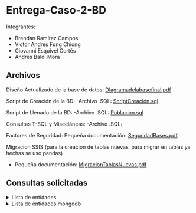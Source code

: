 # Entrega-Caso-2-BD

Integrantes:
- Brendan Ramírez Campos
- Victor Andres Fung Chiong
- Giovanni Esquivel Cortés
- Andrés Baldi Mora

## Archivos

Diseño Actualizado de la base de datos: [DIagramadelabasefinal.pdf](./DIagramadelabasefinal.pdf)<br>

Script de Creación de la BD:
-Archivo .SQL: [ScriptCreación.sql](./ScriptCreacion.sql)<br>

Script de Llenado de la BD:
-Archivo .SQL: [Poblacion.sql](./Poblacion.sql)<br>

Consultas T-SQL y Misceláneas:
-Archivo .SQL:

Factores de Seguridad:
Pequeña documentación: [SeguridadBases.pdf](./SeguridadBases.pdf)<br>

Migracion SSIS (para la creacion de tablas nuevas, para migrar en tablas ya hechas se uso pandas)
- Pequeña documentación: [MigracionTablasNuevas.pdf](./Migraciontablasnuevas.pdf)<br>


## Consultas solicitadas


<details>

<summary>
	Lista de entidades
</summary>

<br>

- Personas  
- Usuarios  
	- Contraseña  
	- Habilitado  
	- Compañías (Opcional)  
- Información de contacto del usuario   
	- Tipo (correo, teléfono, fax)  
	- Última actualización  
- Países  
- States  
	- Código Postal  
	- Posición geográfica  
- Ciudades  
- Tipo de usuario de la conexión (usuario, compañía)  
- Módulos  
	- nombre  
	- lenguaje  
- Suscripciones  
	- Precio
  - Planes 
	- Detalles
  - Restricciones (Lugar y tiempo)
	- Características  
		- Nombre  
		- Límites
    - Promociones
- Pagos registrados   
- Fecha de expiración  
- Monto  
- Habilitado  
- Moneda utilizada  
- Tipo servicio  
- Servicios de Pago  
- Vinculación de redeem 
	- QR
	- Tiempo de expiración  
- Métodos de Pago  
- Pagos  
	- Medio  
	- Monto  
	- Moneda Utilizada  
	- Ritmo de Conversión  
	- Fecha 
- Compañías  
- Roles (compañía, usuarios)  
- Permisos  
- Subscripciones  
- Moneda  
- Símbolos  
- Alias  
- Nombre  
- Símbolo  
- Conversiones  
	- Fecha  
	- Es la actual  
	- Monto de cambio  
- Historial (captura detalles del servicio entre otros datos además de la frecuencia y algún tipo de preferencia)  
- Logs  
	- Tipo  
	- Referencias 1 y 2  
	- Valores de la referencia  
	- Fuente  
	- Severidad  
- Media (fotos
	- Tipo  
		- Nombre  
		- Reproductor  
	- Archivos  
		- URL (para fotos y videos)  
		- Borrado  
		- Usuario perteneciente  
		- Fecha de generación   
- Idioma  
- Traduccion  
- Slangs  
- Nombre    
- Contratos con instituciones asociadas
 - Beneficios
  - Tipos
 - Limites
 - Renovaciones
 - Direccion
 - Obligaciones

</details>

<details>
	<summary>
		Lista de entidades mongodb
	</summary>

<br>

- _id

- clienteId

- nombre

- descripcion

- precioMensual

- beneficios (array of strings)

- categoria

- marketing (object)

	- mensajePrincipal

	- publicoObjetivo (array of strings)

	- canales (array of strings)

- media (array of objects)

	- tipo

	- url

	- descripcion

- paquete (string, name of the package)

- calificacion (number)

- comentario

- fecha

- resaltado (boolean)

- respuestas (array of objects)

	- nombre

	- fecha

	- comentario

- canalContacto

- infoContacto

- fechaContacto

- motivoContacto

- agenteAsignado

- estado

- notas

- fechaRecepcion

- detalle

- canalRecepcion

- infoRecepcion

- accionesTomadas (array of strings)

- fechaResolucion

- agenteResponsable

- satisfaccionCliente

- fechaCreacion

- historial (array of objects)

	- fecha

	- accion

</details>




   


